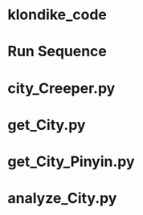 # klondike_code
# Run Sequence 
# city_Creeper.py
# get_City.py
# get_City_Pinyin.py
# analyze_City.py
